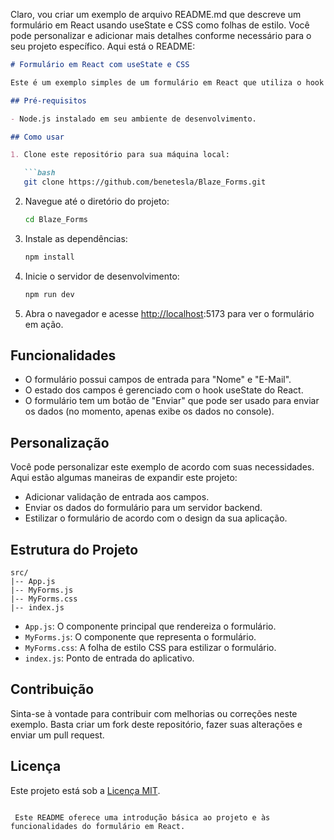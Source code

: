 Claro, vou criar um exemplo de arquivo README.md que descreve um formulário em React usando useState e CSS como folhas de estilo. Você pode personalizar e adicionar mais detalhes conforme necessário para o seu projeto específico. Aqui está o README:

```markdown
# Formulário em React com useState e CSS

Este é um exemplo simples de um formulário em React que utiliza o hook useState para gerenciar o estado dos campos de entrada e CSS para estilização. Este exemplo é útil para aprender como criar e estilizar formulários básicos em um aplicativo React.

## Pré-requisitos

- Node.js instalado em seu ambiente de desenvolvimento.

## Como usar

1. Clone este repositório para sua máquina local:

   ```bash
   git clone https://github.com/benetesla/Blaze_Forms.git
```

2. Navegue até o diretório do projeto:

   ```bash
   cd Blaze_Forms
   ```
3. Instale as dependências:

   ```bash
   npm install
   ```
4. Inicie o servidor de desenvolvimento:

   ```bash
   npm run dev 
   ```
5. Abra o navegador e acesse [http://localhost](http://localhost:3000):5173 para ver o formulário em ação.

## Funcionalidades

- O formulário possui campos de entrada para "Nome" e "E-Mail".
- O estado dos campos é gerenciado com o hook useState do React.
- O formulário tem um botão de "Enviar" que pode ser usado para enviar os dados (no momento, apenas exibe os dados no console).

## Personalização

Você pode personalizar este exemplo de acordo com suas necessidades. Aqui estão algumas maneiras de expandir este projeto:

- Adicionar validação de entrada aos campos.
- Enviar os dados do formulário para um servidor backend.
- Estilizar o formulário de acordo com o design da sua aplicação.

## Estrutura do Projeto

```
src/
|-- App.js
|-- MyForms.js
|-- MyForms.css
|-- index.js
```

- `App.js`: O componente principal que rendereiza o formulário.
- `MyForms.js`: O componente que representa o formulário.
- `MyForms.css`: A folha de estilo CSS para estilizar o formulário.
- `index.js`: Ponto de entrada do aplicativo.

## Contribuição

Sinta-se à vontade para contribuir com melhorias ou correções neste exemplo. Basta criar um fork deste repositório, fazer suas alterações e enviar um pull request.

## Licença

Este projeto está sob a [Licença MIT](LICENSE).

```

 Este README oferece uma introdução básica ao projeto e às funcionalidades do formulário em React.
```
